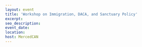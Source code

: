 ```yaml
---
layout: event
title: 'Workshop on Immigration, DACA, and Sanctuary Policy'
excerpt:
seo_description:
event_date:
location:
host: MercedCAN
---
```



